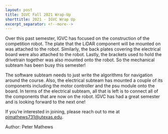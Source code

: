 ```yaml
---
layout: post
title: IGVC Fall 2021 Wrap-Up
shorttitle: 2021 - IGVC Wrap Up
excerpt_separator: <!--more-->
---
```


Over this past semester, IGVC has focused on the construction of the competition robot. The plate that the LiDAR component will be mounted on was attached to the robot. Similarly, the back plates covering the electrical board were also attached to the robot. Lastly, the brackets used to hold the drivetrain together was also mounted onto the robot. So the mechanical subteam has been busy this semester! 

The software subteam needs to just write the algorithms for navigation around the course. Also, the electrical subteam has mounted a couple of its components including the motor controller and the psu module onto the board. In terms of the electrical subteam, all that is left is to connect all of the components that are now on the robot. IGVC has had a great semester and is looking forward to the next one! 

If you’re interested in joining, please reach out to me at [pjmathews731@utexas.edu](mailto:pjmathews731@utexas.edu).

Author: Peter Mathews